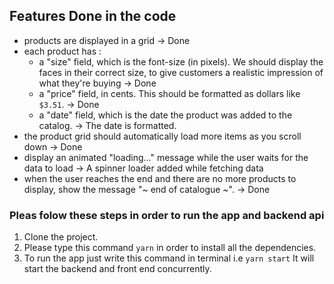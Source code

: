 ## Features Done in the code

- products are displayed in a grid -> Done
- each product has :
  - a "size" field, which is the font-size (in pixels). We should display the faces in their correct size, to give customers a realistic impression of what they're buying -> Done
  - a "price" field, in cents. This should be formatted as dollars like `$3.51`. -> Done
  - a "date" field, which is the date the product was added to the catalog. -> The date is formatted.
- the product grid should automatically load more items as you scroll down -> Done
- display an animated "loading..." message while the user waits for the data to load -> A spinner loader added while fetching data
- when the user reaches the end and there are no more products to display, show the message "~ end of catalogue ~". -> Done

### Pleas folow these steps in order to run the app and backend api

1. Clone the project.
2. Please type this command `yarn` in order to install all the dependencies.
3. To run the app just write this command in terminal i.e `yarn start` It will start the backend and front end concurrently.
